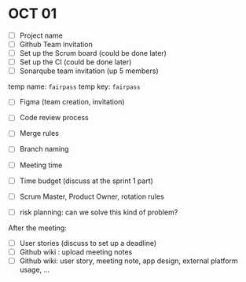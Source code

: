 # OCT 01

- [ ] Project name
- [ ] Github Team invitation
- [ ] Set up the Scrum board (could be done later)
- [ ] Set up the CI (could be done later)
- [ ] Sonarqube team invitation (up 5 members)

temp name: `fairpass`
temp key: `fairpass`

- [ ] Figma (team creation, invitation)

- [ ] Code review process

- [ ] Merge rules
- [ ] Branch naming
- [ ] Meeting time
- [ ] Time budget (discuss at the sprint 1 part)
- [ ] Scrum Master, Product Owner, rotation rules
- [ ] risk planning: can we solve this kind of problem?



After the meeting:

- [ ] User stories (discuss to set up a deadline)
- [ ] Github wiki : upload meeting notes
- [ ] Github wiki: user story, meeting note, app design, external platform usage, ...